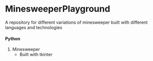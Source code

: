 # MinesweeperPlayground
A repository for different variations of minesweeper built with different languages and technologies

#### Python
1. Minesweeper
   - Built with tkinter

